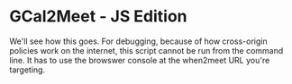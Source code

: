 # GCal2Meet - JS Edition

We'll see how this goes. For debugging, because of how cross-origin policies work on the internet, this script cannot be run from the command line. It has to use the browswer console at the when2meet URL you're targeting.